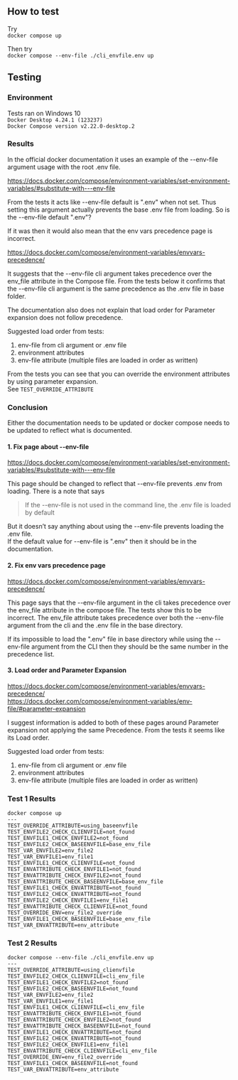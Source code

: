 ## How to test

Try \
`docker compose up`

Then try \
`docker compose --env-file ./cli_envfile.env up`

## Testing

### Environment
Tests ran on Windows 10 \
`Docker Desktop 4.24.1 (123237)` \
`Docker Compose version v2.22.0-desktop.2`

### Results
In the official docker documentation it uses an example of the --env-file argument usage with the root .env file.

https://docs.docker.com/compose/environment-variables/set-environment-variables/#substitute-with---env-file

From the tests it acts like --env-file default is ".env" when not set.  Thus setting this argument actually prevents the base .env file from loading.  So is the --env-file default ".env"?

If it was then it would also mean that the env vars precedence page is incorrect.

https://docs.docker.com/compose/environment-variables/envvars-precedence/

It suggests that the --env-file cli argument takes precedence over the env_file attribute in the Compose file.  From the tests below it confirms that the --env-file cli argument is the same precedence as the .env file in base folder.

The documentation also does not explain that load order for Parameter expansion does not follow precedence.

Suggested load order from tests:
1. env-file from cli argument or .env file
2. environment attributes
3. env-file attribute (multiple files are loaded in order as written)

From the tests you can see that you can override the environment attributes by using parameter expansion. \
See `TEST_OVERRIDE_ATTRIBUTE`

### Conclusion

Either the documentation needs to be updated or docker compose needs to be updated to reflect what is documented.

#### 1. Fix page about --env-file

https://docs.docker.com/compose/environment-variables/set-environment-variables/#substitute-with---env-file

This page should be changed to reflect that --env-file prevents .env from loading. There is a note that says
> If the --env-file is not used in the command line, the .env file is loaded by default

But it doesn’t say anything about using the --env-file prevents loading the .env file. \
If the default value for --env-file is ".env" then it should be in the documentation.

#### 2. Fix env vars precedence page

https://docs.docker.com/compose/environment-variables/envvars-precedence/

This page says that the --env-file argument in the cli takes precedence over the env_file attribute in the compose file.  The tests show this to be incorrect.  The env_file attribute takes precedence over both the --env-file argument from the cli and the .env file in the base directory.

If its impossible to load the ".env" file in base directory while using the --env-file argument from the CLI then they should be the same number in the precedence list.

#### 3. Load order and Parameter Expansion

https://docs.docker.com/compose/environment-variables/envvars-precedence/ \
https://docs.docker.com/compose/environment-variables/env-file/#parameter-expansion

I suggest information is added to both of these pages around Parameter expansion not applying the same Precedence.  From the tests it seems like its Load order.

Suggested load order from tests:
1. env-file from cli argument or .env file
2. environment attributes
3. env-file attribute (multiple files are loaded in order as written)


### Test 1 Results
```
docker compose up
---
TEST_OVERRIDE_ATTRIBUTE=using_baseenvfile
TEST_ENVFILE2_CHECK_CLIENVFILE=not_found
TEST_ENVFILE1_CHECK_ENVFILE2=not_found
TEST_ENVFILE2_CHECK_BASEENVFILE=base_env_file
TEST_VAR_ENVFILE2=env_file2
TEST_VAR_ENVFILE1=env_file1
TEST_ENVFILE1_CHECK_CLIENVFILE=not_found
TEST_ENVATTRIBUTE_CHECK_ENVFILE1=not_found
TEST_ENVATTRIBUTE_CHECK_ENVFILE2=not_found
TEST_ENVATTRIBUTE_CHECK_BASEENVFILE=base_env_file
TEST_ENVFILE1_CHECK_ENVATTRIBUTE=not_found
TEST_ENVFILE2_CHECK_ENVATTRIBUTE=not_found
TEST_ENVFILE2_CHECK_ENVFILE1=env_file1
TEST_ENVATTRIBUTE_CHECK_CLIENVFILE=not_found
TEST_OVERRIDE_ENV=env_file2_override
TEST_ENVFILE1_CHECK_BASEENVFILE=base_env_file
TEST_VAR_ENVATTRIBUTE=env_attribute
```

### Test 2 Results
```
docker compose --env-file ./cli_envfile.env up
---
TEST_OVERRIDE_ATTRIBUTE=using_clienvfile
TEST_ENVFILE2_CHECK_CLIENVFILE=cli_env_file
TEST_ENVFILE1_CHECK_ENVFILE2=not_found
TEST_ENVFILE2_CHECK_BASEENVFILE=not_found
TEST_VAR_ENVFILE2=env_file2
TEST_VAR_ENVFILE1=env_file1
TEST_ENVFILE1_CHECK_CLIENVFILE=cli_env_file
TEST_ENVATTRIBUTE_CHECK_ENVFILE1=not_found
TEST_ENVATTRIBUTE_CHECK_ENVFILE2=not_found
TEST_ENVATTRIBUTE_CHECK_BASEENVFILE=not_found
TEST_ENVFILE1_CHECK_ENVATTRIBUTE=not_found
TEST_ENVFILE2_CHECK_ENVATTRIBUTE=not_found
TEST_ENVFILE2_CHECK_ENVFILE1=env_file1
TEST_ENVATTRIBUTE_CHECK_CLIENVFILE=cli_env_file
TEST_OVERRIDE_ENV=env_file2_override
TEST_ENVFILE1_CHECK_BASEENVFILE=not_found
TEST_VAR_ENVATTRIBUTE=env_attribute
```
